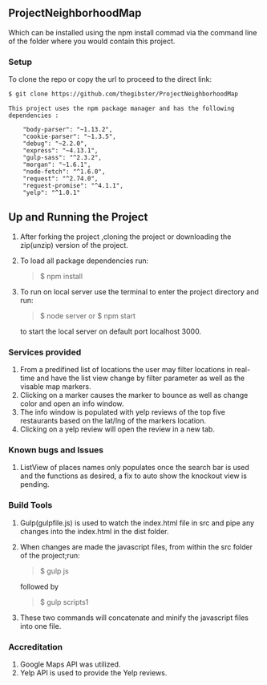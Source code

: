 ## ProjectNeighborhoodMap


Which can be installed using the npm install commad via the command line of the folder where you would contain this project.

### Setup

To clone the repo or copy the url to proceed to the direct link:
```sh
$ git clone https://github.com/thegibster/ProjectNeighborhoodMap
```
 ```
 This project uses the npm package manager and has the following dependencies :

     "body-parser": "~1.13.2",
     "cookie-parser": "~1.3.5",
     "debug": "~2.2.0",
     "express": "~4.13.1",
     "gulp-sass": "^2.3.2",
     "morgan": "~1.6.1",
     "node-fetch": "^1.6.0",
     "request": "^2.74.0",
     "request-promise": "^4.1.1",
     "yelp": "^1.0.1"
```

## Up and Running the Project
1. After forking the project ,cloning the project or downloading the zip(unzip) version of the project.
2. To load all package dependencies run: 
     >$ npm install

2. To run on local server use the terminal to enter the project directory and run:
       
     >$ node server or $ npm start

    to start the local server on default port localhost 3000.



### Services provided
1. From a predifined list of locations the user may filter locations in real-time and have the list view change by filter parameter as well as the visable map markers.
2. Clicking on a marker causes the marker to bounce as well as change color and open an info window. 
3. The info window is populated with yelp reviews of the top five restaurants based on the lat/lng of the markers location.
4. Clicking on a yelp review will open the review in a new tab.


### Known bugs and Issues
1. ListView of places names only populates once the search bar is used and the functions as desired, a fix to auto show the knockout view is pending.

### Build Tools
1. Gulp(gulpfile.js) is used to watch the index.html file in src and pipe any changes into the index.html in the dist folder.
2. When changes are made the javascript files, from within the src folder of the project;run:

     >$ gulp js

     followed by 

     >$ gulp scripts1

3. These two commands will concatenate and minify the javascript files into one file.

### Accreditation
1. Google Maps API was utilized.
2. Yelp API is used to provide the Yelp reviews.
